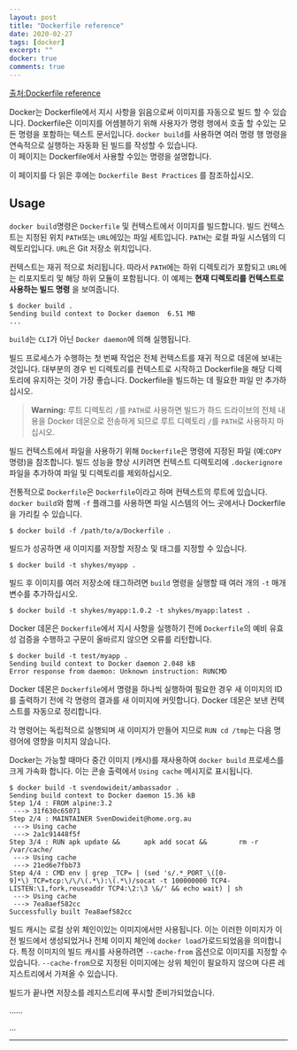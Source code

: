 ```yaml
---
layout: post
title: "Dockerfile reference"
date: 2020-02-27
tags: [docker]
excerpt: ""
docker: true
comments: true
---
```


[출처:Dockerfile reference](https://docs.docker.com/engine/reference/builder/)

Docker는 Dockerfile에서 지시 사항을 읽음으로써 이미지를 자동으로 빌드 할 수 있습니다. 
Dockerfile은 이미지를 어셈블하기 위해 사용자가 명령 행에서 호출 할 수있는 모든 명령을 포함하는 텍스트 문서입니다. 
`docker build`를 사용하면 여러 명령 행 명령을 연속적으로 실행하는 자동화 된 빌드를 작성할 수 있습니다.  
이 페이지는 Dockerfile에서 사용할 수있는 명령을 설명합니다. 

이 페이지를 다 읽은 후에는 `Dockerfile Best Practices` 를 참조하십시오.  

## Usage 
  
`docker build`명령은 `Dockerfile` 및 컨텍스트에서 이미지를 빌드합니다. 
빌드 컨텍스트는 지정된 위치 `PATH`또는 `URL`에있는 파일 세트입니다. 
`PATH`는 로컬 파일 시스템의 디렉토리입니다. `URL`은 Git 저장소 위치입니다.  

컨텍스트는 재귀 적으로 처리됩니다. 따라서 `PATH`에는 하위 디렉토리가 포함되고 
`URL`에는 리포지토리 및 해당 하위 모듈이 포함됩니다. 
이 예제는 **현재 디렉토리를 컨텍스트로 사용하는 빌드 명령** 을 보여줍니다.  

~~~
$ docker build .
Sending build context to Docker daemon  6.51 MB
...
~~~

`build`는 `CLI`가 아닌 `Docker daemon`에 의해 실행됩니다.  

빌드 프로세스가 수행하는 첫 번째 작업은 전체 컨텍스트를 재귀 적으로 데몬에 보내는 것입니다. 
대부분의 경우 빈 디렉토리를 컨텍스트로 시작하고 
Dockerfile을 해당 디렉토리에 유지하는 것이 가장 좋습니다. 
Dockerfile을 빌드하는 데 필요한 파일 만 추가하십시오.  

> **Warning:** 루트 디렉토리 `/`를 `PATH`로 사용하면
> 빌드가 하드 드라이브의 전체 내용을 Docker 데몬으로 전송하게 되므로
> 루트 디렉토리 `/`를 `PATH`로 사용하지 마십시오.   


빌드 컨텍스트에서 파일을 사용하기 위해 `Dockerfile`은 명령에 지정된 파일 (예:`COPY` 명령)을 참조합니다. 
빌드 성능을 향상 시키려면 컨텍스트 디렉토리에 `.dockerignore` 파일을 추가하여 
파일 및 디렉토리를 제외하십시오.   

전통적으로 `Dockerfile`은 `Dockerfile`이라고 하며 컨텍스트의 루트에 있습니다.
`docker build`와 함께 `-f` 플래그를 사용하면 파일 시스템의 어느 곳에서나 Dockerfile을 가리킬 수 있습니다.

~~~
$ docker build -f /path/to/a/Dockerfile .
~~~

빌드가 성공하면 새 이미지를 저장할 저장소 및 태그를 지정할 수 있습니다.  

~~~
$ docker build -t shykes/myapp .
~~~


빌드 후 이미지를 여러 저장소에 태그하려면 `build` 명령을 실행할 때 여러 개의 `-t` 매개 변수를 추가하십시오.  

~~~
$ docker build -t shykes/myapp:1.0.2 -t shykes/myapp:latest .
~~~

Docker 데몬은 `Dockerfile`에서 지시 사항을 실행하기 전에
`Dockerfile`의 예비 유효성 검증을 수행하고 구문이 올바르지 않으면 오류를 리턴합니다.  

~~~
$ docker build -t test/myapp .
Sending build context to Docker daemon 2.048 kB
Error response from daemon: Unknown instruction: RUNCMD
~~~

Docker 데몬은 `Dockerfile`에서 명령을 하나씩 실행하여 필요한 경우
새 이미지의 ID를 출력하기 전에 각 명령의 결과를 새 이미지에 커밋합니다.
Docker 데몬은 보낸 컨텍스트를 자동으로 정리합니다.  

각 명령어는 독립적으로 실행되며 새 이미지가 만들어 지므로 `RUN cd /tmp`는 다음 명령어에 영향을 미치지 않습니다.  

Docker는 가능할 때마다 중간 이미지 (캐시)를 재사용하여 `docker build` 프로세스를 크게 가속화 합니다.
이는 콘솔 출력에서 `Using cache` 메시지로 표시됩니다.    

~~~
$ docker build -t svendowideit/ambassador .
Sending build context to Docker daemon 15.36 kB
Step 1/4 : FROM alpine:3.2
 ---> 31f630c65071
Step 2/4 : MAINTAINER SvenDowideit@home.org.au
 ---> Using cache
 ---> 2a1c91448f5f
Step 3/4 : RUN apk update &&      apk add socat &&        rm -r /var/cache/
 ---> Using cache
 ---> 21ed6e7fbb73
Step 4/4 : CMD env | grep _TCP= | (sed 's/.*_PORT_\([0-9]*\)_TCP=tcp:\/\/\(.*\):\(.*\)/socat -t 100000000 TCP4-LISTEN:\1,fork,reuseaddr TCP4:\2:\3 \&/' && echo wait) | sh
 ---> Using cache
 ---> 7ea8aef582cc
Successfully built 7ea8aef582cc
~~~

빌드 캐시는 로컬 상위 체인이있는 이미지에서만 사용됩니다.
이는 이러한 이미지가 이전 빌드에서 생성되었거나 전체 이미지 체인에 `docker load`가로드되었음을 의미합니다.
특정 이미지의 빌드 캐시를 사용하려면 `--cache-from` 옵션으로 이미지를 지정할 수 있습니다.
`--cache-from`으로 지정된 이미지에는 상위 체인이 필요하지 않으며 다른 레지스트리에서 가져올 수 있습니다.  


빌드가 끝나면 저장소를 레지스트리에 푸시할 준비가되었습니다.  

......

...

---










